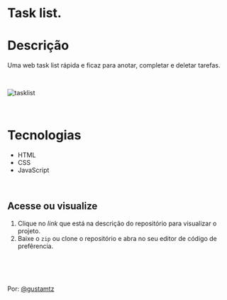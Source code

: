 # Task list.

# Descrição
Uma web task list rápida e ficaz para anotar, completar e deletar tarefas. 

<br>

![tasklist](https://user-images.githubusercontent.com/113216494/212548182-29636a0a-a9e4-4984-b9bc-02322a1fadae.png)

<br>

# Tecnologias
- HTML
- CSS
- JavaScript

<br>

## Acesse ou visualize
1. Clique no *link* que está na descrição do repositório para visualizar o projeto.
2. Baixe o `zip` ou clone o repositório e abra no seu editor de código de prefêrencia.

<br>
<br>
<br>

Por: <a href="https://github.com/gustamtz">@gustamtz </a>


